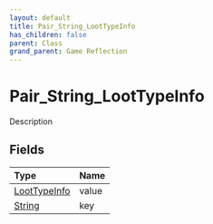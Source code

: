 ```yaml
---
layout: default
title: Pair_String_LootTypeInfo
has_children: false
parent: Class
grand_parent: Game Reflection
---
```

# Pair_String_LootTypeInfo
Description 

## Fields

| Type | Name |
|:-------------|:--------------|
| [LootTypeInfo](/docs/game-reflection/classes/loot_type_info) | value |
| [String](/docs/game-reflection/components/string) | key |

